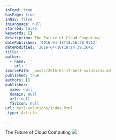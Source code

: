```yaml
---
inFeed: true
hasPage: true
inNav: false
inLanguage: null
starred: false
keywords: []
description: The Future of Cloud Computing
datePublished: '2016-04-18T18:16:28.931Z'
dateModified: '2016-04-18T18:14:39.264Z'
title: ''
author:
  - name: ''
    url: ''
sourcePath: _posts/2016-04-17-betl-solutions.md
published: true
authors: []
publisher:
  name: null
  domain: null
  url: null
  favicon: null
url: betl-solutions/index.html
_type: Article

---
```

The Future of Cloud Computing
![](https://s3-us-west-2.amazonaws.com/the-grid-img/p/9b3019f460e1d2f9fd30f6185913ca64cafe470a.png)